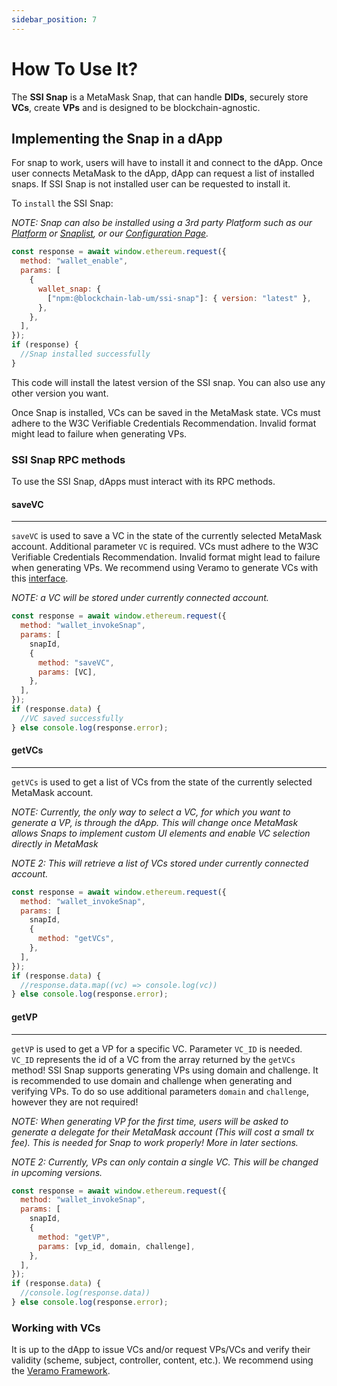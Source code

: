 ```yaml
---
sidebar_position: 7
---
```


# How To Use It?

The **SSI Snap** is a MetaMask Snap, that can handle **DIDs**, securely store **VCs**, create **VPs** and is designed to be blockchain-agnostic.

## Implementing the Snap in a dApp

For snap to work, users will have to install it and connect to the dApp. Once user connects MetaMask to the dApp, dApp can request a list of installed snaps. If SSI Snap is not installed user can be requested to install it.

To `install` the SSI Snap:

_NOTE:_ _Snap can also be installed using a 3rd party Platform such as our [Platform](https://blockchain-lab-um.github.io/course-dapp/) or [Snaplist](https://snaplist.org/), or our [Configuration Page](../config)._

```js
const response = await window.ethereum.request({
  method: "wallet_enable",
  params: [
    {
      wallet_snap: {
        ["npm:@blockchain-lab-um/ssi-snap"]: { version: "latest" },
      },
    },
  ],
});
if (response) {
  //Snap installed successfully
}
```

This code will install the latest version of the SSI snap. You can also use any other version you want.

Once Snap is installed, VCs can be saved in the MetaMask state. VCs must adhere to the W3C Verifiable Credentials Recommendation. Invalid format might lead to failure when generating VPs.

### SSI Snap RPC methods

To use the SSI Snap, dApps must interact with its RPC methods.

#### saveVC

---

`saveVC` is used to save a VC in the state of the currently selected MetaMask account. Additional parameter `VC` is required. VCs must adhere to the W3C Verifiable Credentials Recommendation. Invalid format might lead to failure when generating VPs. We recommend using Veramo to generate VCs with this [interface](https://veramo.io/docs/api/core.verifiablecredential).

_NOTE:_ _a VC will be stored under currently connected account._

```js
const response = await window.ethereum.request({
  method: "wallet_invokeSnap",
  params: [
    snapId,
    {
      method: "saveVC",
      params: [VC],
    },
  ],
});
if (response.data) {
  //VC saved successfully
} else console.log(response.error);
```

#### getVCs

---

`getVCs` is used to get a list of VCs from the state of the currently selected MetaMask account.

_NOTE: Currently, the only way to select a VC, for which you want to generate a VP, is through the dApp. This will change once MetaMask allows Snaps to implement custom UI elements and enable VC selection directly in MetaMask_

_NOTE 2:_ _This will retrieve a list of VCs stored under currently connected account._

```js
const response = await window.ethereum.request({
  method: "wallet_invokeSnap",
  params: [
    snapId,
    {
      method: "getVCs",
    },
  ],
});
if (response.data) {
  //response.data.map((vc) => console.log(vc))
} else console.log(response.error);
```

#### getVP

---

`getVP` is used to get a VP for a specific VC. Parameter `VC_ID` is needed. `VC_ID` represents the id of a VC from the array returned by the `getVCs` method! SSI Snap supports generating VPs using domain and challenge. It is recommended to use domain and challenge when generating and verifying VPs. To do so use additional parameters `domain` and `challenge`, however they are not required!

_NOTE:_ _When generating VP for the first time, users will be asked to generate a delegate for their MetaMask account (This will cost a small tx fee). This is needed for Snap to work properly! More in later sections._

_NOTE 2: Currently, VPs can only contain a single VC. This will be changed in upcoming versions._

```js
const response = await window.ethereum.request({
  method: "wallet_invokeSnap",
  params: [
    snapId,
    {
      method: "getVP",
      params: [vp_id, domain, challenge],
    },
  ],
});
if (response.data) {
  //console.log(response.data))
} else console.log(response.error);
```

### Working with VCs

It is up to the dApp to issue VCs and/or request VPs/VCs and verify their validity (scheme, subject, controller, content, etc.). We recommend using the [Veramo Framework](https://veramo.io/).
